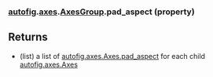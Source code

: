 ### [autofig](autofig.md).[axes](autofig.axes.md).[AxesGroup](autofig.axes.AxesGroup.md).pad_aspect (property)




Returns
---------
* (list) a list of  [autofig.axes.Axes.pad_aspect](autofig.axes.Axes.pad_aspect.md) for each child
    [autofig.axes.Axes](autofig.axes.Axes.md)

